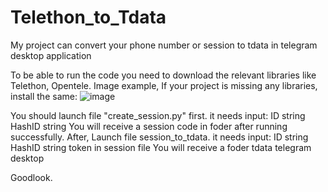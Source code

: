 # Telethon_to_Tdata
My project can convert your phone number or session to tdata in telegram desktop application

To be able to run the code you need to download the relevant libraries like Telethon, Opentele.
Image example, If your project is missing any libraries, install the same:
![image](https://github.com/user-attachments/assets/aed0ed48-8411-40aa-9bea-9481877eeb9c)

You should launch file "create_session.py" first. it needs input:
  ID string
  HashID string
You will receive a session code in foder after running successfully.
After, Launch file session_to_tdata. it needs input:
  ID string
  HashID string
  token in session file
You will receive a foder tdata telegram desktop

Goodlook.
